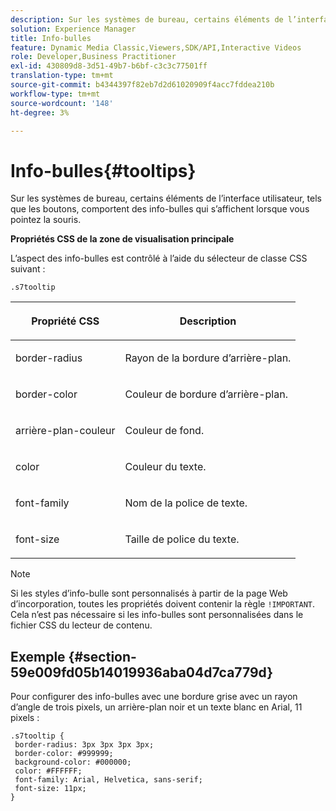 ```yaml
---
description: Sur les systèmes de bureau, certains éléments de l’interface utilisateur, tels que les boutons, comportent des info-bulles qui s’affichent lorsque vous pointez la souris.
solution: Experience Manager
title: Info-bulles
feature: Dynamic Media Classic,Viewers,SDK/API,Interactive Videos
role: Developer,Business Practitioner
exl-id: 430809d8-3d51-49b7-b6bf-c3c3c77501ff
translation-type: tm+mt
source-git-commit: b4344397f82eb7d2d61020909f4acc7fddea210b
workflow-type: tm+mt
source-wordcount: '148'
ht-degree: 3%

---
```


# Info-bulles{#tooltips}

Sur les systèmes de bureau, certains éléments de l’interface utilisateur, tels que les boutons, comportent des info-bulles qui s’affichent lorsque vous pointez la souris.

<!--<a id="section_061E550C1C1D4DB2BD663A898895B38C"></a>-->

**Propriétés CSS de la zone de visualisation principale**

L’aspect des info-bulles est contrôlé à l’aide du sélecteur de classe CSS suivant :

```
.s7tooltip
```

<table id="table_94EE3F5BBE4547C0B4943471CEE7EDE4"> 
 <thead> 
  <tr> 
   <th colname="col1" class="entry"> <p> Propriété CSS </p> </th> 
   <th colname="col2" class="entry"> <p>Description </p> </th> 
  </tr> 
 </thead>
 <tbody> 
  <tr> 
   <td colname="col1"> <p> <span class="codeph"> border-radius  </span> </p> </td> 
   <td colname="col2"> <p> Rayon de la bordure d’arrière-plan. </p> </td> 
  </tr> 
  <tr> 
   <td colname="col1"> <p> <span class="codeph"> border-color  </span> </p> </td> 
   <td colname="col2"> <p> Couleur de bordure d’arrière-plan. </p> </td> 
  </tr> 
  <tr> 
   <td colname="col1"> <p> <span class="codeph"> arrière-plan-couleur  </span> </p> </td> 
   <td colname="col2"> <p> Couleur de fond. </p> </td> 
  </tr> 
  <tr> 
   <td colname="col1"> <p> <span class="codeph"> color </span> </p> </td> 
   <td colname="col2"> <p>Couleur du texte. </p> </td> 
  </tr> 
  <tr> 
   <td colname="col1"> <p> <span class="codeph"> font-family  </span> </p> </td> 
   <td colname="col2"> <p>Nom de la police de texte. </p> </td> 
  </tr> 
  <tr> 
   <td colname="col1"> <p> <span class="codeph"> font-size  </span> </p> </td> 
   <td colname="col2"> <p>Taille de police du texte. </p> </td> 
  </tr> 
 </tbody> 
</table>

>[!NOTE]
>
>Si les styles d’info-bulle sont personnalisés à partir de la page Web d’incorporation, toutes les propriétés doivent contenir la règle `!IMPORTANT`. Cela n’est pas nécessaire si les info-bulles sont personnalisées dans le fichier CSS du lecteur de contenu.

## Exemple {#section-59e009fd05b14019936aba04d7ca779d}

Pour configurer des info-bulles avec une bordure grise avec un rayon d’angle de trois pixels, un arrière-plan noir et un texte blanc en Arial, 11 pixels :

```
.s7tooltip { 
 border-radius: 3px 3px 3px 3px; 
 border-color: #999999; 
 background-color: #000000; 
 color: #FFFFFF; 
 font-family: Arial, Helvetica, sans-serif; 
 font-size: 11px; 
}
```
